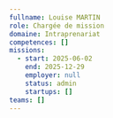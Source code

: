 ```yaml
---
fullname: Louise MARTIN
role: Chargée de mission
domaine: Intraprenariat
competences: []
missions:
  - start: 2025-06-02
    end: 2025-12-29
    employer: null
    status: admin
    startups: []
teams: []
---
```

